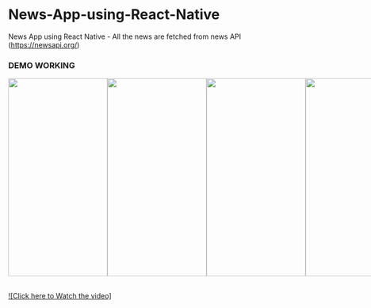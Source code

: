# News-App-using-React-Native
News App using React Native - All the news are fetched from news API (https://newsapi.org/) 


### DEMO WORKING 


<div style="display:flex;justify-content:space-between;align-items:center;width:100%;margin:auto">

<img src="https://user-images.githubusercontent.com/54505967/103327208-a2eef680-4a79-11eb-9a4a-4b0cbec137fc.jpeg" data-canonical-src="https://user-images.githubusercontent.com/54505967/103327208-a2eef680-4a79-11eb-9a4a-4b0cbec137fc.jpeg" width="200" height="400" />

<img src="https://user-images.githubusercontent.com/54505967/103327209-a4202380-4a79-11eb-93c4-2881d3f15110.jpeg" data-canonical-src="https://user-images.githubusercontent.com/54505967/103327209-a4202380-4a79-11eb-93c4-2881d3f15110.jpeg" width="200" height="400" />


<img src="https://user-images.githubusercontent.com/54505967/103327210-a4b8ba00-4a79-11eb-87df-cad9b8043253.jpeg" data-canonical-src="https://user-images.githubusercontent.com/54505967/103327210-a4b8ba00-4a79-11eb-87df-cad9b8043253.jpeg" width="200" height="400" />


<img src="https://user-images.githubusercontent.com/54505967/103327211-a4b8ba00-4a79-11eb-8686-e742bfc9f9b2.jpeg" data-canonical-src="https://user-images.githubusercontent.com/54505967/103327211-a4b8ba00-4a79-11eb-8686-e742bfc9f9b2.jpeg" width="200" height="400" />



<img src="https://user-images.githubusercontent.com/54505967/103327212-a5515080-4a79-11eb-8ba8-52e6697b4860.jpeg" data-canonical-src="https://user-images.githubusercontent.com/54505967/103327212-a5515080-4a79-11eb-8ba8-52e6697b4860.jpeg" width="200" height="400" />


<img src="https://user-images.githubusercontent.com/54505967/103327213-a5515080-4a79-11eb-8489-5561700d4625.jpeg" data-canonical-src="https://user-images.githubusercontent.com/54505967/103327213-a5515080-4a79-11eb-8489-5561700d4625.jpeg" width="200" height="400" />


<img src="https://user-images.githubusercontent.com/54505967/103327215-a5e9e700-4a79-11eb-9c27-c9779e0e49cd.jpeg" data-canonical-src="https://user-images.githubusercontent.com/54505967/103327215-a5e9e700-4a79-11eb-9c27-c9779e0e49cd.jpeg" width="200" height="400" />


<img src="https://user-images.githubusercontent.com/54505967/103327216-a6827d80-4a79-11eb-822b-ba8cfdbc4b9b.jpeg" data-canonical-src="https://user-images.githubusercontent.com/54505967/103327216-a6827d80-4a79-11eb-822b-ba8cfdbc4b9b.jpeg" width="200" height="400" />

</div>


<br>

[![Click here to Watch the video]](https://user-images.githubusercontent.com/54505967/103325527-2e648980-4a72-11eb-9f4e-41a92763c4c7.mp4)


